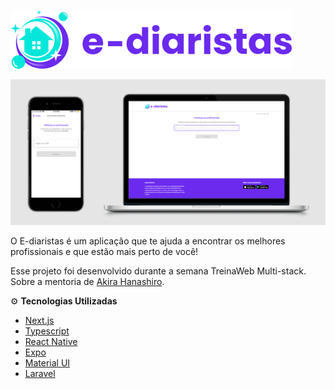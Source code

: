 ![](/readme/logo.svg)

![](/readme/mockup.png)

O E-diaristas é um aplicação que te ajuda a encontrar os melhores profissionais e que estão mais perto de você!

Esse projeto foi desenvolvido durante a semana TreinaWeb Multi-stack. Sobre a mentoria de [Akira Hanashiro](https://github.com/hanashiro).

⚙ **Tecnologias Utilizadas**

- [Next.js](https://nextjs.org/)
- [Typescript](https://www.typescriptlang.org/)
- [React Native](https://reactnative.dev/)
- [Expo](https://expo.io/)
- [Material UI](https://material-ui.com/)
- [Laravel](https://laravel.com/)
